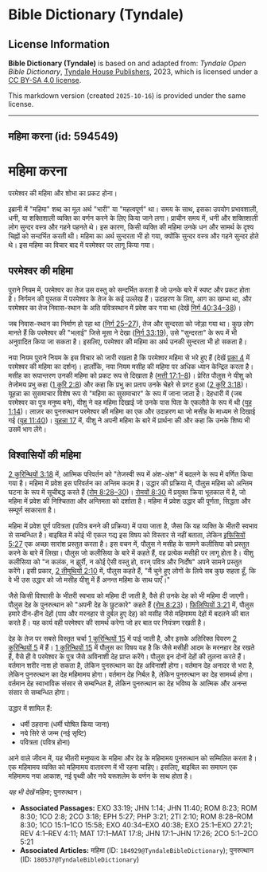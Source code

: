 # Bible Dictionary (Tyndale)

## License Information

**Bible Dictionary (Tyndale)** is based on and adapted from: _Tyndale Open Bible Dictionary_, [Tyndale House Publishers](https://tyndaleopenresources.com/), 2023, which is licensed under a [CC BY-SA 4.0 license](https://creativecommons.org/licenses/by-sa/4.0/legalcode.en).

This markdown version (created `2025-10-16`) is provided under the same license.



--------------------------------

## महिमा करना (id: 594549)

महिमा करना
==========

परमेश्वर की महिमा और शोभा का प्रकट होना।

इब्रानी में "महिमा" शब्द का मूल अर्थ "भारी" या "महत्वपूर्ण" था। समय के साथ, इसका उपयोग प्रभावशाली, धनी, या शक्तिशाली व्यक्ति का वर्णन करने के लिए किया जाने लगा। प्राचीन समय में, धनी और शक्तिशाली लोग सुन्दर वस्त्र और गहने पहनते थे। इस कारण, किसी व्यक्ति की महिमा उनके धन और सामर्थ के दृश्य चिह्नों को सन्दर्भित करती थी। महिमा का अर्थ सुन्दरता भी हो गया, क्योंकि सुन्दर वस्त्र और गहने सुन्दर होते थे। इस महिमा का विचार बाद में परमेश्वर पर लागू किया गया।

परमेश्वर की महिमा
-----------------

पुराने नियम में, परमेश्वर का तेज उस वस्तु को सन्दर्भित करता है जो उनके बारे में स्पष्ट और प्रकट होता है। निर्गमन की पुस्तक में परमेश्वर के तेज के कई उल्लेख हैं। उदाहरण के लिए, आग का खम्भा था, और परमेश्वर का तेज निवास\-स्थान के अति पवित्रस्थान में प्रवेश कर गया था (देखें [निर्ग 40:34–38](https://ref.ly/Exod40:34-Exod40:38))।

जब निवास\-स्थान का निर्माण हो रहा था ([निर्ग 25–27](https://ref.ly/Exod25:1-Exod27:21)), तेज और सुन्दरता को जोड़ा गया था। कुछ लोग मानते हैं कि परमेश्वर की "भलाई" जिसे मूसा ने देखा ([निर्ग 33:19](https://ref.ly/Exod33:19)), उसे "सुन्दरता" के रूप में भी अनुवादित किया जा सकता है। इसलिए, परमेश्वर की महिमा का अर्थ उनकी सुन्दरता भी हो सकता है।

नया नियम पुराने नियम के इस विचार को जारी रखता है कि परमेश्वर महिमा से भरे हुए हैं (देखें [प्रका 4](https://ref.ly/Rev4:1-Rev4:11) में परमेश्वर की महिमा का दर्शन)। हालाँकि, नया नियम मसीह की महिमा पर अधिक ध्यान केन्द्रित करता है। मसीह का रूपान्तरण उनकी महिमा को प्रकट रूप से दिखाता है ([मत्ती 17:1–8](https://ref.ly/Matt17:1-Matt17:8))। प्रेरित पौलुस ने यीशु को तेजोमय प्रभु कहा ([1 कुरि 2:8](https://ref.ly/1Cor2:8)) और कहा कि प्रभु का प्रताप उनके चेहरे से प्रगट हुआ ([2 कुरि 3:18](https://ref.ly/2Cor3:18))। यूहन्ना का सुसमाचार विशेष रूप से "महिमा का सुसमाचार" के रूप में जाना जाता है। देहधारी में (जब परमेश्वर का पुत्र मनुष्य बने), यीशु ने वह महिमा दिखाई जो उनके पास पिता के एकलौते के रूप में थी ([यूह 1:14](https://ref.ly/John1:14))। लाज़र का पुनरुत्थान परमेश्वर की महिमा का एक और उदाहरण था जो मसीह के माध्यम से दिखाई गई ([यूह 11:40](https://ref.ly/John11:40))। [यूहन्ना 17](https://ref.ly/John17:1-John17:26) में, यीशु ने अपनी महिमा के बारे में प्रार्थना की और कहा कि उनके शिष्य भी उसमें भाग लेंगे।

विश्वासियों की महिमा
--------------------

[2 कुरिन्थियों 3:18](https://ref.ly/2Cor3:18) में, आत्मिक परिवर्तन को "तेजस्वी रूप में अंश\-अंश" में बदलने के रूप में वर्णित किया गया है। महिमा में प्रवेश इस परिवर्तन का अन्तिम कदम है। उद्धार की प्रक्रिया में, पौलुस महिमा को अन्तिम घटना के रूप में सूचीबद्ध करते हैं ([रोम 8:28–30](https://ref.ly/Rom8:28-Rom8:30))। [रोमयों 8:30](https://ref.ly/Rom8:30) में प्रयुक्त क्रिया भूतकाल में है, जो महिमा में प्रवेश की निश्चितता और अन्तिमता को दर्शाता है। महिमा में प्रवेश उद्धार की पूर्णता, सिद्धता और सम्पूर्ण साकारता है।

महिमा में प्रवेश पूर्ण पवित्रता (पवित्र बनने की प्रक्रिया) में पाया जाता है, जैसा कि यह व्यक्ति के भीतरी स्वभाव से सम्बन्धित है। बाइबिल में कोई भी एकल गद्य इस विषय को विस्तार से नहीं बताता, लेकिन [इफिसियों 5:27](https://ref.ly/Eph5:27) एक अच्छा सारांश प्रस्तुत करता है। इस वचन में, पौलुस ने मसीह के सामने कलीसिया को प्रस्तुत करने के बारे में लिखा। पौलुस जो कलीसिया के बारे में कहते हैं, वह प्रत्येक मसीही पर लागू होता है। यीशु कलीसिया को "न कलंक, न झुर्री, न कोई ऐसी वस्तु हो, वरन् पवित्र और निर्दोष" अपने सामने प्रस्तुत करेंगे। इसी प्रकार, [2 तीमुथियों 2:10](https://ref.ly/2Tim2:10) में, पौलुस कहते हैं, "मैं चुने हुए लोगों के लिये सब कुछ सहता हूँ, कि वे भी उस उद्धार को जो मसीह यीशु में हैं अनन्त महिमा के साथ पाएँ।"

जैसे किसी विश्वासी के भीतरी स्वभाव को महिमा दी जाती है, वैसे ही उनके देह को भी महिमा दी जाएगी। पौलुस देह के पुनरुत्थान को "अपनी देह के छुटकारे" कहते हैं ([रोम 8:23](https://ref.ly/Rom8:23))। [फिलिप्पियों 3:21](https://ref.ly/Phil3:21) में, पौलुस हमारे दीन\-हीन देहों (पाप और मरनहार से दुर्बल हुए देह) को मसीह जैसे महिमामय देहों में बदलने की बात करते हैं। यह कार्य वही परमेश्वर की सामर्थ करेगा जो हर बात पर नियंत्रण रखती है।

देह के तेज पर सबसे विस्तृत चर्चा [1 कुरिन्थियों 15](https://ref.ly/1Cor15:1-1Cor15:58) में पाई जाती है, और इसके अतिरिक्त विवरण [2 कुरिन्थियों 5](https://ref.ly/2Cor5:1-2Cor5:21) में हैं। [1 कुरिन्थियों 15](https://ref.ly/1Cor15:1-1Cor15:58) में पौलुस का विषय यह है कि जैसे मसीही आदम के मरनहार देह रखते हैं, वैसे ही वे परमेश्वर के पुत्र जैसे अविनाशी देह प्राप्त करेंगे। पौलुस इन दोनों देहों की तुलना करते हैं। वर्तमान शरीर नाश हो सकता है, लेकिन पुनरुत्थान का देह अविनाशी होगा। वर्तमान देह अनादर से भरा है, लेकिन पुनरुत्थान का देह महिमामय होगा। वर्तमान देह निर्बल है, लेकिन पुनरुत्थान का देह सामर्थ्य होगा। वर्तमान देह स्वाभाविक संसार से सम्बन्धित है, लेकिन पुनरुत्थान का देह भविष्य के आत्मिक और अनन्त संसार से सम्बन्धित होगा।

उद्धार में शामिल हैं:

* धर्मी ठहराना (धर्मी घोषित किया जाना)
* नये सिरे से जन्म (नई सृष्टि)
* पवित्रता (पवित्र होना)

आने वाले जीवन में, यह भीतरी मनुष्यत्व के महिमा और देह के महिमामय पुनरुत्थान को सम्मिलित करता है। एक महिमामय व्यक्ति को महिमामय वातावरण में भी रहना चाहिए। इसलिए, बाइबिल का समापन एक महिमामय नया आकाश, नई पृथ्वी और नये यरूशलेम के वर्णन के साथ होता है।

*यह भी देखें* महिमा; पुनरुत्थान।

* **Associated Passages:** EXO 33:19; JHN 1:14; JHN 11:40; ROM 8:23; ROM 8:30; 1CO 2:8; 2CO 3:18; EPH 5:27; PHP 3:21; 2TI 2:10; ROM 8:28–ROM 8:30; 1CO 15:1–1CO 15:58; EXO 40:34–EXO 40:38; EXO 25:1–EXO 27:21; REV 4:1–REV 4:11; MAT 17:1–MAT 17:8; JHN 17:1–JHN 17:26; 2CO 5:1–2CO 5:21
* **Associated Articles:** महिमा (ID: `184929@TyndaleBibleDictionary`); पुनरुत्थान (ID: `180537@TyndaleBibleDictionary`)

